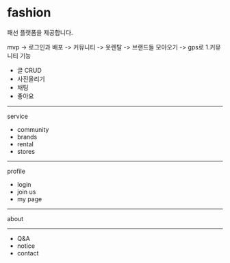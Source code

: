 # fashion
패선 플랫폼을 제공합니다. 


mvp -> 로그인과 배포 -> 커뮤니티 -> 옷렌탈 -> 브랜드들 모아오기 -> gps로
1.커뮤니티 기능 
- 글 CRUD
- 사진올리기
- 채팅
- 좋아요


--- 
service
- community
- brands
- rental
- stores



---
profile
- login 
- join us 
- my page


---
about 


--- 
- Q&A
- notice
- contact
